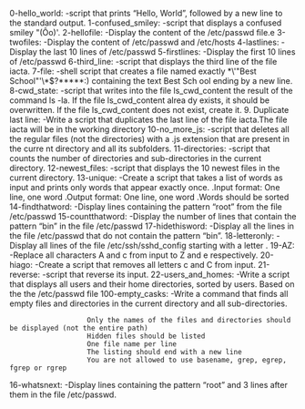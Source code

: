 0-hello_world:			-script that prints “Hello, World”, followed by a new line to the standard output.
1-confused_smiley:		-script that displays a confused smiley "(Ôo)'.
2-hellofile:			-Display the content of the /etc/passwd file.e
3-twofiles:			-Display the content of /etc/passwd and /etc/hosts
4-lastlines:			-Display the last 10 lines of /etc/passwd
5-firstlines:			-Display the first 10 lines of /etc/passwd
6-third_line:			-script that displays the third line of the file iacta.
7-file:				-shell script that creates a file named exactly \*\\'"Best School"\'\\*$\?\*\*\*\*\*:) containing the text Best Sch					ool ending by a new line.
8-cwd_state:			-script that writes into the file ls_cwd_content the result of the command ls -la. If the file ls_cwd_content alrea					 dy exists, it should be overwritten. If the file ls_cwd_content does not exist, create it.
9. Duplicate last line:		-Write a script that duplicates the last line of the file iacta.The file iacta will be in the working directory
10-no_more_js:	  		-script that deletes all the regular files (not the directories) with a .js extension that are present in the curre					nt directory and all its subfolders.
11-directories:			-script that counts the number of directories and sub-directories in the current directory.
12-newest_files:		-script that displays the 10 newest files in the current directory.
13-unique:			-Create a script that takes a list of words as input and prints only words that appear exactly once.
					.Input format: One line, one word
					.Output format: One line, one word
					.Words should be sorted
14-findthatword:		-Display lines containing the pattern “root” from the file /etc/passwd
15-countthatword:		-Display the number of lines that contain the pattern “bin” in the file /etc/passwd
17-hidethisword:		-Display all the lines in the file /etc/passwd that do not contain the pattern “bin”.
18-letteronly:			-Display all lines of the file /etc/ssh/sshd_config starting with a letter .
19-AZ:				-Replace all characters A and c from input to Z and e respectively.
20-hiago:			-Create a script that removes all letters c and C from input.
21-reverse:			-script that reverse its input.
22-users_and_homes:		-Write a script that displays all users and their home directories, sorted by users.
				       Based on the the /etc/passwd file
100-empty_casks:		-Write a command that finds all empty files and directories in the current directory and all sub-directories.

				       Only the names of the files and directories should be displayed (not the entire path)
				       Hidden files should be listed
				       One file name per line
				       The listing should end with a new line
				       You are not allowed to use basename, grep, egrep, fgrep or rgrep
16-whatsnext:			-Display lines containing the pattern “root” and 3 lines after them in the file /etc/passwd.